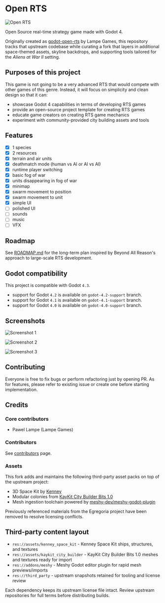 # Open RTS

![Open RTS](./media/screenshots/screenshot_1400x650.png "Open RTS")

Open Source real-time strategy game made with Godot 4.

Originally created as [godot-open-rts](https://github.com/lampe-games/godot-open-rts) by Lampe Games, this repository tracks that upstream codebase while curating a fork that layers in additional space-themed assets, skyline backdrops, and supporting tools tailored for the *Aliens at War II* setting.

## Purposes of this project

This game is not going to be a very advanced RTS that would compete with other games of this genre. Instead, it will focus on simplicity and clean design so that it can:
 - showcase Godot 4 capabilities in terms of developing RTS games
 - provide an open-source project template for creating RTS games
 - educate game creators on creating RTS game mechanics
 - experiment with community-provided city building assets and tools

## Features

 - [x] 1 species
 - [x] 2 resources
 - [x] terrain and air units
 - [x] deathmatch mode (human vs AI or AI vs AI)
 - [x] runtime player switching
 - [x] basic fog of war
 - [x] units disappearing in fog of war
 - [x] minimap
 - [x] swarm movement to position
 - [x] swarm movement to unit
 - [x] simple UI
 - [ ] polished UI
 - [ ] sounds
 - [ ] music
 - [ ] VFX

## Roadmap

See [ROADMAP.md](ROADMAP.md) for the long-term plan inspired by Beyond All Reason's approach to large-scale RTS development.

## Godot compatibility

This project is compatible with Godot `4.3`.

 - support for Godot `4.2` is available on `godot-4.2-support` branch.
 - support for Godot `4.1` is available on `godot-4.1-support` branch.
 - support for Godot `4.0` is available on `godot-4.0-support` branch.

## Screenshots

![Screenshot 1](./media/screenshots/screenshot_2_1920x1080.png "Screenshot 1")

![Screenshot 2](./media/screenshots/screenshot_3_1920x1080.png "Screenshot 2")

![Screenshot 3](./media/screenshots/screenshot_4_1920x1080.png "Screenshot 3")

## Contributing

Everyone is free to fix bugs or perform refactoring just by opening PR. As for features, please refer to existing issue or create one before starting implementation.

## Credits

### Core contributors
 - Pawel Lampe (Lampe Games)
 
### Contributors

See [contributors](https://github.com/lampe-games/godot-open-rts/graphs/contributors) page.

### Assets
This fork adds and maintains the following third-party asset packs on top of the upstream project:
 - 3D Space Kit by [Kenney](https://www.kenney.nl/assets/space-kit)
 - Modular colonies from [KayKit City Builder Bits 1.0](https://github.com/KayKit-Game-Assets/KayKit-City-Builder-Bits-1.0)
 - Mesh ingestion toolchain powered by [meshy-dev/meshy-godot-plugin](https://github.com/meshy-dev/meshy-godot-plugin)

Previously referenced materials from the Egregoria project have been removed to resolve licensing conflicts.

## Third-party content layout

- `res://assets/kenney_space_kit` - Kenney Space Kit ships, structures, and textures
- `res://assets/kaykit_city_builder` - KayKit City Builder Bits 1.0 meshes and textures ready for import
- `res://addons/meshy` - Meshy Godot editor plugin for rapid mesh previews/imports
- `res://third_party` - upstream snapshots retained for tooling and license review

Each dependency keeps its upstream license file intact. Review upstream repositories for full terms before distributing builds.
